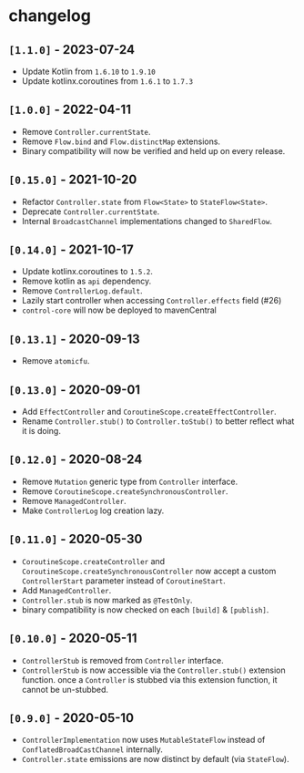 # changelog

## `[1.1.0]` - 2023-07-24

- Update Kotlin from `1.6.10` to `1.9.10`
- Update kotlinx.coroutines from `1.6.1` to `1.7.3`

## `[1.0.0]` - 2022-04-11

- Remove `Controller.currentState`.
- Remove `Flow.bind` and `Flow.distinctMap` extensions.
- Binary compatibility will now be verified and held up on every release.

## `[0.15.0]` - 2021-10-20

- Refactor `Controller.state` from `Flow<State>` to `StateFlow<State>`.
- Deprecate `Controller.currentState`.
- Internal `BroadcastChannel` implementations changed to `SharedFlow`.

## `[0.14.0]` - 2021-10-17

- Update kotlinx.coroutines to `1.5.2`.
- Remove kotlin as `api` dependency.
- Remove `ControllerLog.default`.
- Lazily start controller when accessing `Controller.effects` field (#26)
- `control-core` will now be deployed to mavenCentral

## `[0.13.1]` - 2020-09-13

- Remove `atomicfu`.

## `[0.13.0]` - 2020-09-01

- Add `EffectController` and `CoroutineScope.createEffectController`.
- Rename `Controller.stub()` to `Controller.toStub()` to better reflect what it is doing.

## `[0.12.0]` - 2020-08-24

- Remove `Mutation` generic type from `Controller` interface.
- Remove `CoroutineScope.createSynchronousController`.
- Remove `ManagedController`.
- Make `ControllerLog` log creation lazy.

## `[0.11.0]` - 2020-05-30

- `CoroutineScope.createController` and `CoroutineScope.createSynchronousController` now accept a custom `ControllerStart` parameter instead of `CoroutineStart`.
- Add `ManagedController`.
- `Controller.stub` is now marked as `@TestOnly`.
- binary compatibility is now checked on each `[build]` & `[publish]`.

## `[0.10.0]` - 2020-05-11

- `ControllerStub` is removed from `Controller` interface.  
- `ControllerStub` is now accessible via the `Controller.stub()` extension function. once a `Controller` is stubbed via this extension function, it cannot be un-stubbed.

## `[0.9.0]` - 2020-05-10

- `ControllerImplementation` now uses `MutableStateFlow` instead of `ConflatedBroadCastChannel` internally.
- `Controller.state` emissions are now distinct by default (via `StateFlow`).
